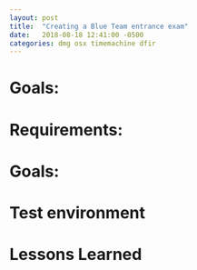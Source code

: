 ```yaml
---
layout: post
title:  "Creating a Blue Team entrance exam"
date:   2018-08-18 12:41:00 -0500
categories: dmg osx timemachine dfir
---
```



# Goals:



# Requirements:



# Goals:


# Test environment


# Lessons Learned
